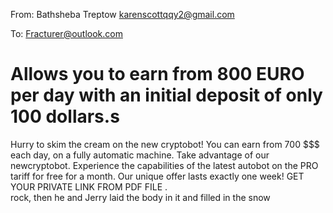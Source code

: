 From: Bathsheba Treptow <karenscottqqy2@gmail.com>

To: Fracturer@outlook.com

# Allows you to earn from 800 EURO per day with an initial deposit of only 100 dollars.s
Hurry to skim the cream on the new cryptobot!
You can earn from 700 $$$ each day, on a fully automatic machine. Take advantage of our newcryptobot. 
Experience the capabilities of the latest autobot on the PRO tariff for free for a month. 
Our unique offer lasts exactly one week!
GET YOUR PRIVATE LINK FROM PDF FILE
 .  
rock, then he and Jerry laid the body in it and filled in the snow
